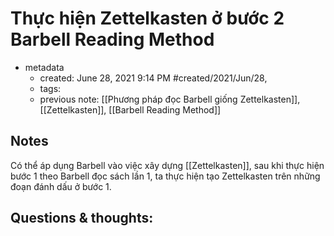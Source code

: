 ---
---

# Thực hiện Zettelkasten ở bước 2 Barbell Reading Method

- metadata
	- created: June 28, 2021 9:14 PM #created/2021/Jun/28,
	- tags:
	- previous note: [[Phương pháp đọc Barbell giống Zettelkasten]], [[Zettelkasten]], [[Barbell Reading Method]]

## Notes

Có thể áp dụng Barbell vào việc xây dựng [[Zettelkasten]], sau khi thực hiện bước 1 theo Barbell đọc sách lần 1, ta thực hiện tạo Zettelkasten trên những đoạn đánh dấu ở bước 1.

## Questions & thoughts:


